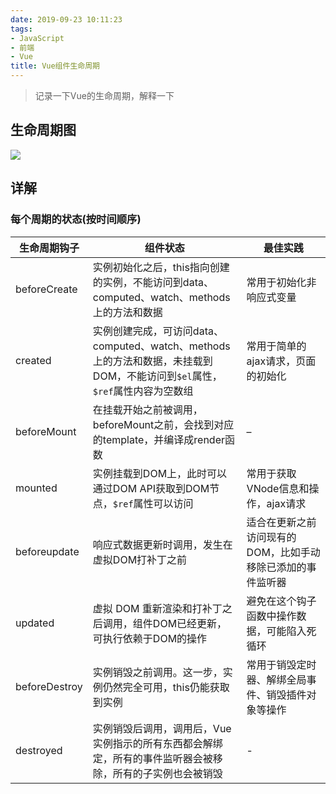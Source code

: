 ```yaml
---
date: 2019-09-23 10:11:23
tags:
- JavaScript
- 前端
- Vue
title: Vue组件生命周期
---
```


> 记录一下Vue的生命周期，解释一下

<!-- more -->

## 生命周期图

![](https://cn.vuejs.org/images/lifecycle.png)

## 详解

### 每个周期的状态(按时间顺序)

| 生命周期钩子  | 组件状态                                                                                                               | 最佳实践                                                    |
| ------------- | ---------------------------------------------------------------------------------------------------------------------- | ----------------------------------------------------------- |
| beforeCreate  | 实例初始化之后，this指向创建的实例，不能访问到data、computed、watch、methods上的方法和数据                             | 常用于初始化非响应式变量                                    |
| created       | 实例创建完成，可访问data、computed、watch、methods上的方法和数据，未挂载到DOM，不能访问到`$el`属性，`$ref`属性内容为空数组 | 常用于简单的ajax请求，页面的初始化                          |
| beforeMount   | 在挂载开始之前被调用，beforeMount之前，会找到对应的template，并编译成render函数                                        | –                                                           |
| mounted       | 实例挂载到DOM上，此时可以通过DOM API获取到DOM节点，`$ref`属性可以访问                                                    | 常用于获取VNode信息和操作，ajax请求                         |
| beforeupdate  | 响应式数据更新时调用，发生在虚拟DOM打补丁之前                                                                          | 适合在更新之前访问现有的DOM，比如手动移除已添加的事件监听器 |
| updated       | 虚拟 DOM 重新渲染和打补丁之后调用，组件DOM已经更新，可执行依赖于DOM的操作                                              | 避免在这个钩子函数中操作数据，可能陷入死循环                |
| beforeDestroy | 实例销毁之前调用。这一步，实例仍然完全可用，this仍能获取到实例                                                         | 常用于销毁定时器、解绑全局事件、销毁插件对象等操作          |
| destroyed     | 实例销毁后调用，调用后，Vue 实例指示的所有东西都会解绑定，所有的事件监听器会被移除，所有的子实例也会被销毁             | -                                                           |